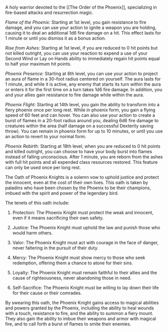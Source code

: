 A holy warrior devoted to the [[The Order of the Phoenix]], specializing in fire-based attacks and resurrection magic.

_Flame of the Phoenix:_ Starting at 1st level, you gain resistance to fire damage, and you can use your action to ignite a weapon you are holding, causing it to deal an additional 1d6 fire damage on a hit. This effect lasts for 1 minute or until you dismiss it as a bonus action.

_Rise from Ashes:_ Starting at 1st level, if you are reduced to 0 hit points but not killed outright, you can use your reaction to expend a use of your Second Wind or Lay on Hands ability to immediately regain hit points equal to half your maximum hit points.

_Phoenix Presence:_ Starting at 6th level, you can use your action to project an aura of flame in a 30-foot radius centered on yourself. The aura lasts for 1 minute, and while it is active, any enemy that starts its turn within the aura or enters it for the first time on a turn takes 1d6 fire damage. In addition, you and your allies gain resistance to fire damage while within the aura.

_Phoenix Flight:_ Starting at 14th level, you gain the ability to transform into a fiery phoenix once per long rest. While in phoenix form, you gain a flying speed of 60 feet and can hover. You can also use your action to create a burst of flames in a 20-foot radius around you, dealing 6d6 fire damage to creatures within the area (half damage on a successful Dexterity saving throw). You can remain in phoenix form for up to 10 minutes, or until you use an action to revert to your normal form.

_Phoenix Rebirth:_ Starting at 18th level, when you are reduced to 0 hit points and killed outright, you can choose to have your body burst into flames instead of falling unconscious. After 1 minute, you are reborn from the ashes with full hit points and all expended class resources restored. This feature can only be used once per long rest.



 
The Oath of Phoenix Knights is a solemn vow to uphold justice and protect the innocent, even at the cost of their own lives. This oath is taken by paladins who have been chosen by the Phoenix to be their champions, imbued with the spirit and power of the legendary bird.

The tenets of this oath include:

1.  Protection: The Phoenix Knight must protect the weak and innocent, even if it means sacrificing their own safety.
    
2.  Justice: The Phoenix Knight must uphold the law and punish those who would harm others.
    
3.  Valor: The Phoenix Knight must act with courage in the face of danger, never faltering in the pursuit of their duty.
    
4.  Mercy: The Phoenix Knight must show mercy to those who seek redemption, offering them a chance to atone for their sins.
    
5.  Loyalty: The Phoenix Knight must remain faithful to their allies and the cause of righteousness, never abandoning those in need.
    
6.  Self-Sacrifice: The Phoenix Knight must be willing to lay down their life for their cause or their comrades.
    

By swearing this oath, the Phoenix Knight gains access to magical abilities and powers granted by the Phoenix, including the ability to heal wounds with a touch, resistance to fire, and the ability to summon a fiery mount. They also gain the ability to imbue their weapons and armor with magical fire, and to call forth a burst of flames to smite their enemies.
